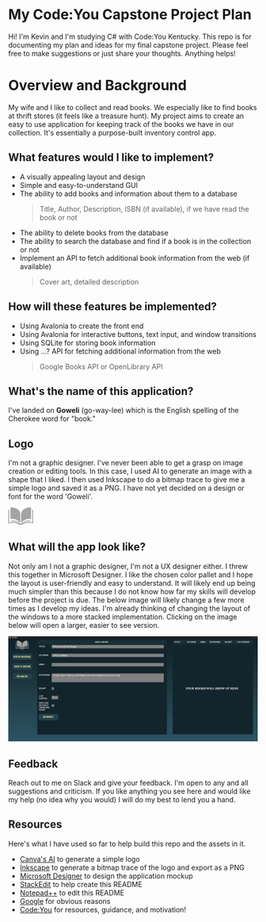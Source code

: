 ﻿# My Code:You Capstone Project Plan

Hi! I'm Kevin and I'm studying C# with Code:You Kentucky. This repo is for documenting my plan and ideas for my final capstone project. Please feel free to make suggestions or just share your thoughts. Anything helps!


# Overview and Background

My wife and I like to collect and read books. We especially like to find books at thrift stores (it feels like a treasure hunt). My project aims to create an easy to use application for keeping track of the books we have in our collection. It's essentially a purpose-built inventory control app. 

## What features would I like to implement?

- A visually appealing layout and design
- Simple and easy-to-understand GUI
- The ability to add books and information about them to a database
	>Title, Author, Description, ISBN (if available), if we have read the book or not
- The ability to delete books from the database
- The ability to search the database and find if a book is in the collection or not
- Implement an API to fetch additional book information from the web (if available)
	>Cover art, detailed description

## How will these features be implemented?

- Using Avalonia to create the front end
- Using Avalonia for interactive buttons, text input, and window transitions
- Using SQLite for storing book information
- Using ...? API for fetching additional information from the web
	>Google Books API or OpenLibrary API

## What's the name of this application?

I've landed on **Goweli** (go-way-lee) which is the English spelling of the Cherokee word for "book."

## Logo

I'm not a graphic designer. I've never been able to get a grasp on image creation or editing tools.
In this case, I used AI to generate an image with a shape that I liked. I then used Inkscape to do a bitmap trace to give me a simple logo and saved it as a PNG.
I have not yet decided on a design or font for the word 'Goweli'.

<img src="/Assets/GOWELILOGOPLAIN.png" width=10% height=10%>

## What will the app look like?

Not only am I not a graphic designer, I'm not a UX designer either. I threw this together in Microsoft Designer.
I like the chosen color pallet and I hope the layout is user-friendly and easy to understand. It will likely end up being
much simpler than this because I do not know how far my skills will develop before the project is due. The below image
will likely change a few more times as I develop my ideas. I'm already thinking of changing the layout of the windows to
a more stacked implementation. Clicking on the image below will open a larger, easier to see version.

<img src="/Assets/GoweliMockup.png">

## Feedback

Reach out to me on Slack and give your feedback. I'm open to any and all suggestions and criticism.
If you like anything you see here and would like my help (no idea why you would) I will do my best to lend you a hand.

## Resources

Here's what I have used so far to help build this repo and the assets in it.

- [Canva's AI](https://www.canva.com/ai-logo-generator/) to generate a simple logo
- [Inkscape](https://inkscape.org/) to generate a bitmap trace of the logo and export as a PNG
- [Microsoft Designer](https://designer.microsoft.com/) to design the application mockup
- [StackEdit](https://stackedit.io/) to help create this README
- [Notepad++](https://notepad-plus-plus.org/) to edit this README
- [Google](https://google.com) for obvious reasons
- [Code:You](https://code-you.org/) for resources, guidance, and motivation!



